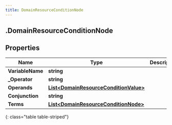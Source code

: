 ```yaml
---
title: DomainResourceConditionNode
---
```

## .DomainResourceConditionNode

## Properties

|Name | Type | Description | Notes|
|------------ | ------------- | ------------- | -------------|
| **VariableName** | **string** |  | [optional] |
| **_Operator** | **string** |  | [optional] |
| **Operands** | [**List&lt;DomainResourceConditionValue&gt;**](DomainResourceConditionValue.html) |  | [optional] |
| **Conjunction** | **string** |  | [optional] |
| **Terms** | [**List&lt;DomainResourceConditionNode&gt;**](DomainResourceConditionNode.html) |  | [optional] |
{: class="table table-striped"}


